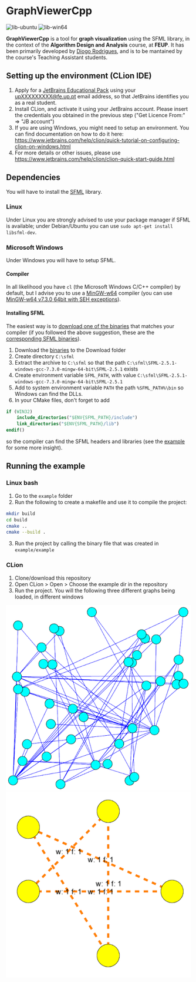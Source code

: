 # GraphViewerCpp

![lib-ubuntu](https://github.com/dmfrodrigues/GraphViewerCpp/workflows/lib-ubuntu/badge.svg)
![lib-win64](https://github.com/dmfrodrigues/GraphViewerCpp/workflows/lib-win64/badge.svg)

**GraphViewerCpp** is a tool for **graph visualization** using the SFML library, in the context of the **Algorithm Design and Analysis** course, at **FEUP**. It has been primarily developed by [Diogo Rodrigues](https://github.com/dmfrodrigues), and is to be mantained by the course's Teaching Assistant students.

## Setting up the environment (CLion IDE)

1. Apply for a [JetBrains Educational Pack](https://www.jetbrains.com/shop/eform/students) using your upXXXXXXXXX@fe.up.pt email address, so that JetBrains identifies you as a real student.
2. Install CLion, and activate it using your JetBrains account. Please insert the credentials you obtained in the previous step ("Get Licence From:" => "JB account")
4. If you are using Windows, you might need to setup an environment. You can find documentation on how to do it here: https://www.jetbrains.com/help/clion/quick-tutorial-on-configuring-clion-on-windows.html
5. For more details or other issues, please use https://www.jetbrains.com/help/clion/clion-quick-start-guide.html

## Dependencies

You will have to install the [SFML](https://www.sfml-dev.org/) library.

### Linux

Under Linux you are strongly advised to use your package manager if SFML is available; under Debian/Ubuntu you can use `sudo apt-get install libsfml-dev`.

### Microsoft Windows

Under Windows you will have to setup SFML.

#### Compiler

In all likelihood you have `cl` (the Microsoft Windows C/C++ compiler) by default, but I advise you to use a [MinGW-w64](https://mingw-w64.org/doku.php) compiler (you can use [MinGW-w64 v7.3.0 64bit with SEH exceptions](https://sourceforge.net/projects/mingw-w64/files/Toolchains%20targetting%20Win64/Personal%20Builds/mingw-builds/7.3.0/threads-posix/seh/x86_64-7.3.0-release-posix-seh-rt_v5-rev0.7z/download)).

#### Installing SFML

The easiest way is to [download one of the binaries](https://www.sfml-dev.org/download/sfml/2.5.1/) that matches your compiler (if you followed the above suggestion, these are the [corresponding SFML binaries](https://www.sfml-dev.org/files/SFML-2.5.1-windows-gcc-7.3.0-mingw-64-bit.zip)).

1. Download the [binaries](https://www.sfml-dev.org/files/SFML-2.5.1-windows-gcc-7.3.0-mingw-64-bit.zip) to the Download folder
2. Create directory `C:\sfml`
3. Extract the archive to `C:\sfml` so that the path `C:\sfml\SFML-2.5.1-windows-gcc-7.3.0-mingw-64-bit\SFML-2.5.1` exists
4. Create environment variable `SFML_PATH`, with value `C:\sfml\SFML-2.5.1-windows-gcc-7.3.0-mingw-64-bit\SFML-2.5.1`
5. Add to system environment variable `PATH` the path `%SFML_PATH%\bin` so Windows can find the DLLs.
6. In your CMake files, don't forget to add

```cmake
if (WIN32)
    include_directories("$ENV{SFML_PATH}/include")
    link_directories("$ENV{SFML_PATH}/lib")
endif()
```

so the compiler can find the SFML headers and libraries (see the [example](example/CMakeLists.txt) for some more insight).

## Running the example

### Linux bash

1. Go to the `example` folder
2. Run the following to create a makefile and use it to compile the project:
```sh
mkdir build
cd build
cmake ..
cmake --build .
```
3. Run the project by calling the binary file that was created in `example/example`

### CLion

1. Clone/download this repository
2. Open CLion > Open > Choose the example dir in the repository
3. Run the project. You will the following three different graphs being loaded, in different windows

![Random graph](./example/resources/graphs/random/preview.png)
![Random graph](./example/resources/graphs/star/preview.png)
